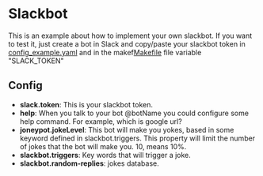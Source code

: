 # Slackbot

This is an example about how to implement your own slackbot. If you want to test it, just create a bot in Slack and copy/paste your slackbot token in [config_example.yaml](https://github.com/pjgg/slackbot/blob/master/config_example.yaml) and in the makef[Makefile](https://github.com/pjgg/slackbot/blob/master/Makefile) file variable "SLACK_TOKEN"

## Config

- **slack.token**: This is your slackbot token.
- **help**: When you talk to your bot @botName you could configure some help command. For example, which is google url?
- **joneypot.jokeLevel**: This bot will make you yokes, based in some keyword defined in slackbot.triggers. This property will limit the number of jokes that the bot will make you. 10, means 10%. 
- **slackbot.triggers**: Key words that will trigger a joke.
- **slackbot.random-replies**: jokes database. 

